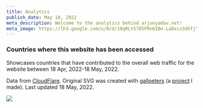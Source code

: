 ```yaml
---
title: Analytics
publish_date: May 18, 2022
meta_description: Welcome to the analytics behind arjunyadav.net!
meta_image: https://lh3.google.com/u/0/d/10qRLt5785FRn6IBo-LaDxcz3dhfjYtaK=w2880-h1528-iv1
---
```


### Countries where this website has been accessed

Showcases countries that have contributed to the overall web traffic for the website between 18 Apr, 2022-18 May, 2022.

Data from [CloudFlare](https://cloudflare.com). Original SVG was created with [gallpeters](https://gallpeters.vercel.app) (a [project](/projects/#gallpeters) I made). Last updated 18 May, 2022.

<img src="https://lh3.google.com/u/0/d/1CB5SJmf5Q5xFduhhC26xVQRfoSUEqGhb=w2880-h1414-iv3" />
